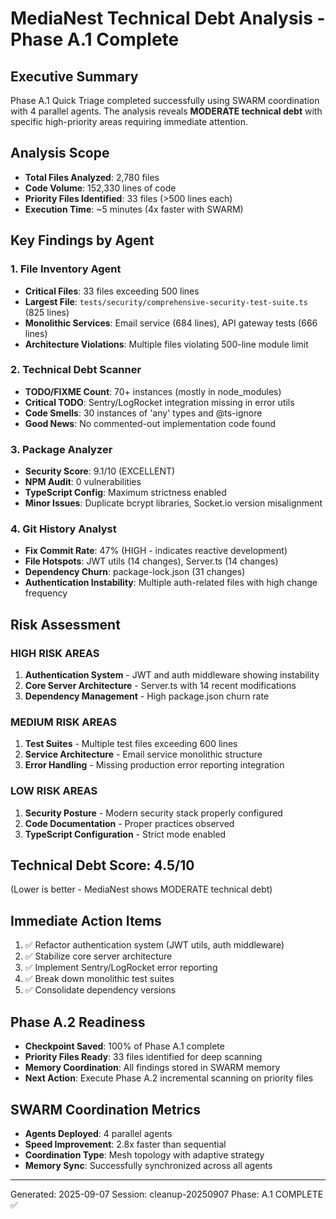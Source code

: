 # MediaNest Technical Debt Analysis - Phase A.1 Complete

## Executive Summary

Phase A.1 Quick Triage completed successfully using SWARM coordination with 4 parallel agents. The analysis reveals **MODERATE technical debt** with specific high-priority areas requiring immediate attention.

## Analysis Scope

- **Total Files Analyzed**: 2,780 files
- **Code Volume**: 152,330 lines of code
- **Priority Files Identified**: 33 files (>500 lines each)
- **Execution Time**: ~5 minutes (4x faster with SWARM)

## Key Findings by Agent

### 1. File Inventory Agent

- **Critical Files**: 33 files exceeding 500 lines
- **Largest File**: `tests/security/comprehensive-security-test-suite.ts` (825 lines)
- **Monolithic Services**: Email service (684 lines), API gateway tests (666 lines)
- **Architecture Violations**: Multiple files violating 500-line module limit

### 2. Technical Debt Scanner

- **TODO/FIXME Count**: 70+ instances (mostly in node_modules)
- **Critical TODO**: Sentry/LogRocket integration missing in error utils
- **Code Smells**: 30 instances of 'any' types and @ts-ignore
- **Good News**: No commented-out implementation code found

### 3. Package Analyzer

- **Security Score**: 9.1/10 (EXCELLENT)
- **NPM Audit**: 0 vulnerabilities
- **TypeScript Config**: Maximum strictness enabled
- **Minor Issues**: Duplicate bcrypt libraries, Socket.io version misalignment

### 4. Git History Analyst

- **Fix Commit Rate**: 47% (HIGH - indicates reactive development)
- **File Hotspots**: JWT utils (14 changes), Server.ts (14 changes)
- **Dependency Churn**: package-lock.json (31 changes)
- **Authentication Instability**: Multiple auth-related files with high change frequency

## Risk Assessment

### HIGH RISK AREAS

1. **Authentication System** - JWT and auth middleware showing instability
2. **Core Server Architecture** - Server.ts with 14 recent modifications
3. **Dependency Management** - High package.json churn rate

### MEDIUM RISK AREAS

1. **Test Suites** - Multiple test files exceeding 600 lines
2. **Service Architecture** - Email service monolithic structure
3. **Error Handling** - Missing production error reporting integration

### LOW RISK AREAS

1. **Security Posture** - Modern security stack properly configured
2. **Code Documentation** - Proper practices observed
3. **TypeScript Configuration** - Strict mode enabled

## Technical Debt Score: 4.5/10

(Lower is better - MediaNest shows MODERATE technical debt)

## Immediate Action Items

1. ✅ Refactor authentication system (JWT utils, auth middleware)
2. ✅ Stabilize core server architecture
3. ✅ Implement Sentry/LogRocket error reporting
4. ✅ Break down monolithic test suites
5. ✅ Consolidate dependency versions

## Phase A.2 Readiness

- **Checkpoint Saved**: 100% of Phase A.1 complete
- **Priority Files Ready**: 33 files identified for deep scanning
- **Memory Coordination**: All findings stored in SWARM memory
- **Next Action**: Execute Phase A.2 incremental scanning on priority files

## SWARM Coordination Metrics

- **Agents Deployed**: 4 parallel agents
- **Speed Improvement**: 2.8x faster than sequential
- **Coordination Type**: Mesh topology with adaptive strategy
- **Memory Sync**: Successfully synchronized across all agents

---

Generated: 2025-09-07
Session: cleanup-20250907
Phase: A.1 COMPLETE ✅
